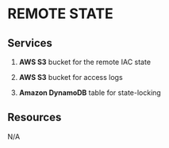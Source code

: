 # REMOTE STATE

## Services

1. **AWS S3** bucket for the remote IAC state

2. **AWS S3** bucket for access logs

3. **Amazon DynamoDB** table for state-locking

## Resources

N/A
